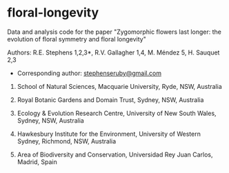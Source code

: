 # floral-longevity

Data and analysis code for the paper "Zygomorphic flowers last longer: the evolution of floral symmetry and floral longevity"

Authors: R.E. Stephens 1,2,3*, R.V. Gallagher 1,4, M. Méndez 5, H. Sauquet 2,3
* Corresponding author: stephenseruby@gmail.com 


1. School of Natural Sciences, Macquarie University, Ryde, NSW, Australia 

2. Royal Botanic Gardens and Domain Trust, Sydney, NSW, Australia

3. Ecology & Evolution Research Centre, University of New South Wales, Sydney, NSW, Australia

4. Hawkesbury Institute for the Environment, University of Western Sydney, Richmond, NSW, Australia

5. Area of Biodiversity and Conservation, Universidad Rey Juan Carlos, Madrid, Spain
